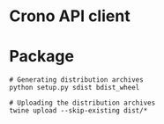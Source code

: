 # Crono API client

# Package

	# Generating distribution archives
	python setup.py sdist bdist_wheel

	# Uploading the distribution archives
	twine upload --skip-existing dist/*
